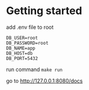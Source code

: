 # Getting started


add .env file to root

```
DB_USER=root
DB_PASSWORD=root
DB_NAME=app
DB_HOST=db
DB_PORT=5432
```

run command  `make run`

go to http://127.0.0.1:8080/docs
